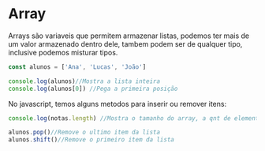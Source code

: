 # Array

Arrays são variaveis que permitem armazenar listas, podemos ter mais de um valor armazenado dentro dele, tambem podem ser de qualquer tipo, inclusive podemos misturar tipos.

```javascript
const alunos = ['Ana', 'Lucas', 'João']

console.log(alunos)//Mostra a lista inteira
console.log(alunos[0]) //Pega a primeira posição
```


No javascript, temos alguns metodos para inserir ou remover itens:


```javascript
console.log(notas.length) //Mostra o tamanho do array, a qnt de elementos

alunos.pop()//Remove o ultimo item da lista
alunos.shift()//Remove o primeiro item da lista

```